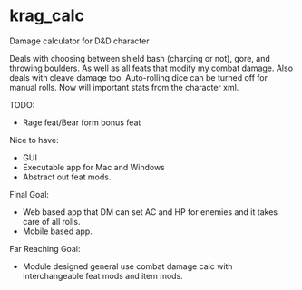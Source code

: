 krag_calc
================

Damage calculator for D&amp;D character

Deals with choosing between shield bash (charging or not), gore, and throwing boulders. As well as all feats 
that modify my combat damage. Also deals with cleave damage too. Auto-rolling dice can be turned off for 
manual rolls. Now will important stats from the character xml.

TODO:
* Rage feat/Bear form bonus feat

Nice to have:
* GUI
* Executable app for Mac and Windows
* Abstract out feat mods.

Final Goal:
* Web based app that DM can set AC and HP for enemies and it takes care of all rolls.
* Mobile based app.

Far Reaching Goal:
* Module designed general use combat damage calc with interchangeable feat mods and item mods.  
